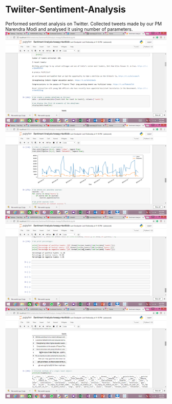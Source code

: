 # Twiiter-Sentiment-Analysis
Performed sentimet analysis on Twitter.
Collected tweets made by our PM Narendra Modi and analysed it using number of parameters.
![](1.png)
![](likes%20and%20retweets.png)
![](sentiment.png)
![](10%20tweets.png)
